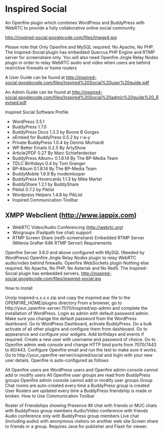 # Inspired Social

An Openfire plugin which combines WordPress and BuddyPress with WebRTC to provide a fully collaborative online social community.

http://inspired-social.googlecode.com/files/Image4.jpg

Please note that Only Openfire and MySQL required. No Apache, No PHP. The Inspired-Social plugin has embedded Quercus PHP Engine and RTMP server for screenshare only. You will also need Openfire Jingle Relay Nodes plugin in order to relay WebRTC audio and video when users are behind restrictive firewalls or home routers

A User Guide can be found at http://inspired-social.googlecode.com/files/Inspired%20Social%20user%20guide.pdf

An Admin Guide can be found at http://inspired-social.googlecode.com/files/Inspired%20Social%20admin%20guide%20_Revised.pdf

Inspired Social Software Profile

* WordPress 3.5.1
* BuddyPress 1.7.0
* BuddyPress Docs 1.3.3 by Boone B Gorges
* oEmbed for BuddyPress 0.5.2 by r-a-y
* Private BuddyPress 1.0.4 by Dennis Morhardt
* WP Better Emails 0.2.5 By ArtyShow
* Article2PDF 0.27 By Marc Schieferdecker
* BuddyPress Album+ 0.1.8.14 By The BP-Media Team
* TDLC Birthdays 0.4 by Tom Granger
* BP-Album 0.1.8.14 By The BP-Media Team
* BuddyMobile 1.6.9 By modemlooper
* BuddyPress Hovercards 1.1.3 by Mike Martel
* BuddyShare 1.2.1 by BuddyShare
* Piklist 0.7.2 by Piklist
* Wordpress Helpers 1.4.8 by PikList
* Inspired Communication Toolbar

## XMPP Webclient (http://www.jappix.com)
* WebRTC Video/Audio Conferencing (http://webrtc.org)
* Worgroups (Fastpath live chat) support
* RTMP Screen Share (red5-screenshare)
Embedded RTMP Server (Milenia Grafter 64K RTMP Server)
Requirements

Openfire Server 3.8.0 and above configured with MySQL (Needed by WordPress)
Openfire Jingle Relay Nodes plugin to relay WebRTC audio/video behind firewalls.
Openfire WebSockets plugin
Nothing else required. No Apache, No PHP, No Asterisk and No Red5. The Inspired-Social plugin has embedded servers.
http://inspired-social.googlecode.com/files/inspired-social.jpg

How to Install

Unzip inspired-x.x.x.x.zip and copy the inspired.war file to the OPENFIRE_HOME/plugins directory
From a browser, go to http://your_openfire-server:7070/inspired/wp-admin and complete the installation of WordPress. Login as admin with default password admin. Make sure you change the default password from the WordPress dashboard.
Go to WordPress Dashboard, activate BuddyPress.
Do a bulk activate of all other plugins and configure them from dashboard.
Go to appearance and configure your widgets. Add birthdays and events if required.
Create a new user with username and password of choice.
Go to Openfire admin web console and change HTTP bind ports from 7070/7443 to 80/443.
Configure Openfire email and run the test to make sure it works.
Go to http://your_openfire-server/inspired/social and login with your new user details.
Openfire is auto-configured as follows

All Openfire users are WordPress users and Openfire admin console cannot add or modify users
All Openfire user groups are read from BuddyPress groups Openfire admin console cannot add or modify user groups
Group Chat rooms are auto-created every time a BuddyPress group is created
User Rosters are updated every time a BuddyPress friendship is made or broken.
How to Use Communication Toolbar

Roster of Friendships showing Presence
IM chat with friends or MUC chats with BuddyPress group members
Audio/Video conference with friends
Audio conference only with BuddyPress group members
Live chat (including audio) with anonymous visitors on another web site
Screen share to friends or a group. Requires Java for publisher and Flash for viewer.
